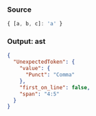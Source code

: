 ### Source
```js parse:expr
{ [a, b, c]: 'a' }
```

### Output: ast
```json
{
  "UnexpectedToken": {
    "value": {
      "Punct": "Comma"
    },
    "first_on_line": false,
    "span": "4:5"
  }
}
```
